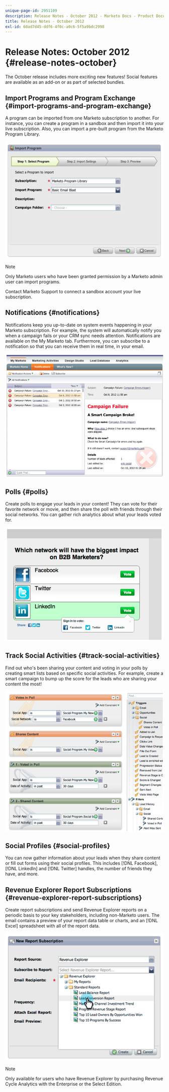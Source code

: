 ```yaml
---
unique-page-id: 2951109
description: Release Notes - October 2012 - Marketo Docs - Product Documentation
title: Release Notes - October 2012
exl-id: 60ad7d45-ddf6-4f0c-a0c6-5f5a9bdc2998
---
```

# Release Notes: October 2012 {#release-notes-october}

The October release includes more exciting new features! Social features are available as an add-on or as part of selected bundles.

## Import Programs and Program Exchange {#import-programs-and-program-exchange}

A program can be imported from one Marketo subscription to another. For instance, you can create a program in a sandbox and then import it into your live subscription. Also, you can import a pre-built program from the Marketo Program Library.

![](assets/image2014-9-23-10-3a46-3a42.png)

>[!NOTE]
>
>Only Marketo users who have been granted permission by a Marketo admin user can import programs.
>
>Contact Marketo Support to connect a sandbox account your live subscription.

## Notifications {#notifications}

Notifications keep you up-to-date on system events happening in your Marketo subscription. For example, the system will automatically notify you when a campaign fails or your CRM sync needs attention. Notifications are available on the My Marketo tab. Furthermore, you can subscribe to a notification so that you can receive them in real time, in your email.

![](assets/image2014-9-23-10-3a46-3a53.png)

## Polls {#polls}

Create polls to engage your leads in your content! They can vote for their favorite network or movie, and then share the poll with friends through their social networks. You can gather rich analytics about what your leads voted for.

![](assets/image2014-9-23-10-3a47-3a6.png)

## Track Social Activities {#track-social-activities}

Find out who's been sharing your content and voting in your polls by creating smart lists based on specific social activities. For example, create a smart campaign to bump up the score for the leads who are sharing your content the most!

![](assets/image2014-9-23-10-3a47-3a20.png)

## Social Profiles {#social-profiles}

You can now gather information about your leads when they share content or fill out forms using their social profiles. This includes [!DNL Facebook], [!DNL LinkedIn] and [!DNL Twitter] handles, the number of friends they have, and more.

## Revenue Explorer Report Subscriptions {#revenue-explorer-report-subscriptions}

Create report subscriptions and send Revenue Explorer reports on a periodic basis to your key stakeholders, including non-Marketo users. The email contains a preview of your report data table or charts, and an [!DNL Excel] spreadsheet with all of the report data.

![](assets/image2014-9-23-10-3a47-3a33.png)

>[!NOTE]
>
>Only available for users who have Revenue Explorer by purchasing Revenue Cycle Analytics with the Enterprise or the Select Edition.
